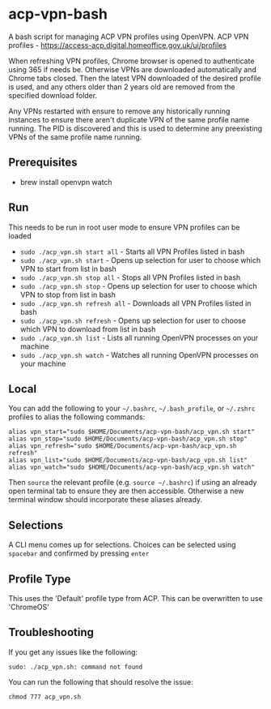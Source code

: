 # acp-vpn-bash
A bash script for managing ACP VPN profiles using OpenVPN.
ACP VPN profiles - https://access-acp.digital.homeoffice.gov.uk/ui/profiles

When refreshing VPN profiles, Chrome browser is opened to authenticate using 365 if needs be. Otherwise VPNs are downloaded automatically and Chrome tabs closed. Then the latest VPN downloaded of the desired profile is used, and any others older than 2 years old are removed from the specified download folder.

Any VPNs restarted with ensure to remove any historically running instances to ensure there aren't duplicate VPN of the same profile name running. The PID is discovered and this is used to determine any preexisting VPNs of the same profile name running.

## Prerequisites
- brew install openvpn watch

## Run
This needs to be run in root user mode to ensure VPN profiles can be loaded
- `sudo ./acp_vpn.sh start all` - Starts all VPN Profiles listed in bash
- `sudo ./acp_vpn.sh start` - Opens up selection for user to choose which VPN to start from list in bash
- `sudo ./acp_vpn.sh stop all` - Stops all VPN Profiles listed in bash
- `sudo ./acp_vpn.sh stop` - Opens up selection for user to choose which VPN to stop from list in bash
- `sudo ./acp_vpn.sh refresh all` - Downloads all VPN Profiles listed in bash
- `sudo ./acp_vpn.sh refresh` - Opens up selection for user to choose which VPN to download from list in bash
- `sudo ./acp_vpn.sh list` - Lists all running OpenVPN processes on your machine
- `sudo ./acp_vpn.sh watch` - Watches all running OpenVPN processes on your machine

## Local
You can add the following to your `~/.bashrc`, `~/.bash_profile`, or `~/.zshrc` profiles to alias the following commands:
```
alias vpn_start="sudo $HOME/Documents/acp-vpn-bash/acp_vpn.sh start"
alias vpn_stop="sudo $HOME/Documents/acp-vpn-bash/acp_vpn.sh stop"
alias vpn_refresh="sudo $HOME/Documents/acp-vpn-bash/acp_vpn.sh refresh"
alias vpn_list="sudo $HOME/Documents/acp-vpn-bash/acp_vpn.sh list"
alias vpn_watch="sudo $HOME/Documents/acp-vpn-bash/acp_vpn.sh watch"
```
Then `source` the relevant profile (e.g. `source ~/.bashrc`) if using an already open terminal tab to ensure they are then accessible. Otherwise a new terminal window should incorporate these aliases already.

## Selections
A CLI menu comes up for selections. Choices can be selected using `spacebar` and confirmed by pressing `enter`

## Profile Type
This uses the 'Default' profile type from ACP. This can be overwritten to use 'ChromeOS'

## Troubleshooting
If you get any issues like the following:
```
sudo: ./acp_vpn.sh: command not found
```
You can run the following that should resolve the issue:
```
chmod 777 acp_vpn.sh
```
